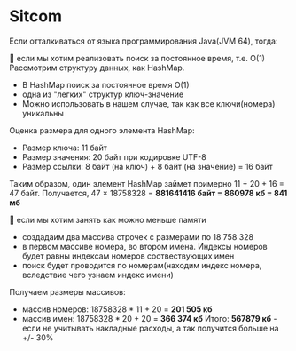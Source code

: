 # Sitcom

Если отталкиваться от языка программирования Java(JVM 64), тогда:

 если мы хотим реализовать поиск за постоянное время, т.е. O(1)
Рассмотрим структуру данных, как HashMap.
 * В HashMap поиск за постоянное время O(1)
 * одна из "легких" структур ключ-значение
 * Можно использовать в нашем случае, так как все ключи(номера) уникальны
   
Оценка размера для одного элемента HashMap:
- Размер ключа: 11 байт
- Размер значения: 20 байт при кодировке UTF-8
- Размер ссылки: 8 байт (на ключ) + 8 байт (на значение) = 16 байт

Таким образом, один элемент HashMap займет примерно 11 + 20 + 16 = 47 байт.
Получается, 47 × 18758328 = **881641416 байт = 860978 кб = 841 мб**

 если мы хотим занять как можно меньше памяти
 * создадаим два массива строчек с размерами по 18 758 328
 * в первом массиве номера, во втором имена. Индексы номеров будет равны индексам номеров соотвествующих имен
 * поиск будет проводится по номерам(находим индекс номера, вследствие чего узнаем индекс имени)


Получаем размеры массивов:
 - массив номеров: 18758328 * 11  + 20 = **201 505 кб**
 - массив имен: 18758328 * 20 + 20 = **366 374 кб**
Итого: **567879 кб** - если не учитывать накладные расходы, а так получится больше на +/- 30%




